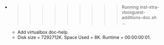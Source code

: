* >>>>>>>>> Running inst-xtra-vboxguest-additions-doc.sh ...
  * Add virtualbox doc-help.
  * Disk size = 7292712K. Space Used = 8K. Runtime = 00:00:00:01.
